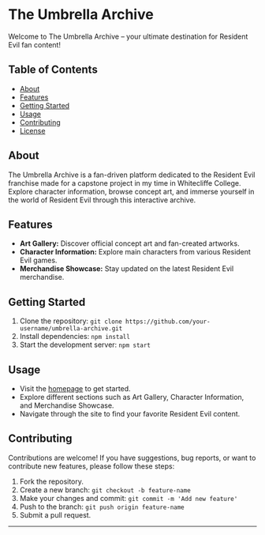 # The Umbrella Archive

Welcome to The Umbrella Archive – your ultimate destination for Resident Evil fan content!

## Table of Contents
- [About](#about)
- [Features](#features)
- [Getting Started](#getting-started)
- [Usage](#usage)
- [Contributing](#contributing)
- [License](#license)

## About
The Umbrella Archive is a fan-driven platform dedicated to the Resident Evil franchise made for a capstone project in my time in Whitecliffe College. Explore character information, browse concept art, and immerse yourself in the world of Resident Evil through this interactive archive.

## Features
- **Art Gallery:** Discover official concept art and fan-created artworks.
- **Character Information:** Explore main characters from various Resident Evil games.
- **Merchandise Showcase:** Stay updated on the latest Resident Evil merchandise.

## Getting Started
1. Clone the repository: `git clone https://github.com/your-username/umbrella-archive.git`
2. Install dependencies: `npm install`
3. Start the development server: `npm start`

## Usage
- Visit the [homepage](#) to get started.
- Explore different sections such as Art Gallery, Character Information, and Merchandise Showcase.
- Navigate through the site to find your favorite Resident Evil content.

## Contributing
Contributions are welcome! If you have suggestions, bug reports, or want to contribute new features, please follow these steps:
1. Fork the repository.
2. Create a new branch: `git checkout -b feature-name`
3. Make your changes and commit: `git commit -m 'Add new feature'`
4. Push to the branch: `git push origin feature-name`
5. Submit a pull request.

---
